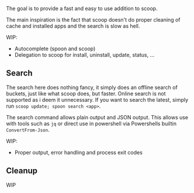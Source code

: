 The goal is to provide a fast and easy to use addition to scoop.

The main inspiration is the fact that scoop doesn't do proper cleaning of
cache and installed apps and the search is slow as hell.

WIP:

* Autocomplete (spoon and scoop)
* Delegation to scoop for install, uninstall, update, status, ...

## Search

The search here does nothing fancy, it simply does an offline search of
buckets, just like what scoop does, but faster. Online search is not supported
as i deem it unnecessary. If you want to search the latest, simply run
`scoop update; spoon search <app>`.

The search command allows plain output and JSON output. This allows use with
tools such as `jq` or direct use in powershell via Powershells builtin
`ConvertFrom-Json`.

WIP:

* Proper output, error handling and process exit codes

## Cleanup

WIP
